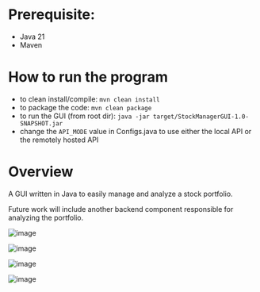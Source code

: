 # Prerequisite:

- Java 21
- Maven

# How to run the program

- to clean install/compile: `mvn clean install`
- to package the code: `mvn clean package`
- to run the GUI (from root dir): `java -jar target/StockManagerGUI-1.0-SNAPSHOT.jar`
- change the `API_MODE` value in Configs.java to use either the local API or the remotely hosted API

# Overview

A GUI written in Java to easily manage and analyze a stock portfolio.

Future work will include another backend component responsible for analyzing the portfolio.

![image](https://github.com/user-attachments/assets/1c3e7eda-8c7b-4788-b14b-c68537c1b581)

![image](https://github.com/user-attachments/assets/f256504c-8350-4966-8098-211ddc5f5af0)

![image](https://github.com/user-attachments/assets/b1028c76-fa30-4a88-ac70-70fbde2724a1)

![image](https://github.com/user-attachments/assets/0ef253a7-8a0a-476d-8b06-61d8d35ad54e)







